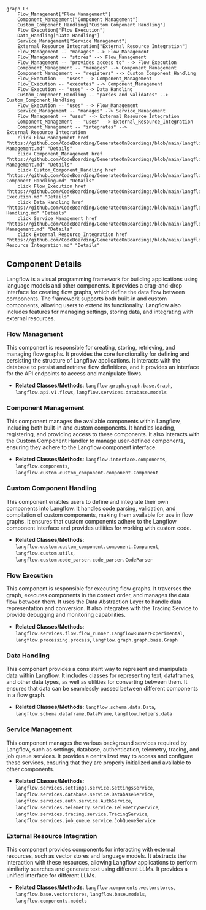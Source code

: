 ```mermaid
graph LR
    Flow_Management["Flow Management"]
    Component_Management["Component Management"]
    Custom_Component_Handling["Custom Component Handling"]
    Flow_Execution["Flow Execution"]
    Data_Handling["Data Handling"]
    Service_Management["Service Management"]
    External_Resource_Integration["External Resource Integration"]
    Flow_Management -- "manages" --> Flow_Management
    Flow_Management -- "stores" --> Flow_Management
    Flow_Management -- "provides access to" --> Flow_Execution
    Component_Management -- "manages" --> Component_Management
    Component_Management -- "registers" --> Custom_Component_Handling
    Flow_Execution -- "uses" --> Component_Management
    Flow_Execution -- "executes" --> Component_Management
    Flow_Execution -- "uses" --> Data_Handling
    Custom_Component_Handling -- "parses and validates" --> Custom_Component_Handling
    Flow_Execution -- "uses" --> Flow_Management
    Service_Management -- "manages" --> Service_Management
    Flow_Management -- "uses" --> External_Resource_Integration
    Component_Management -- "uses" --> External_Resource_Integration
    Component_Management -- "integrates" --> External_Resource_Integration
    click Flow_Management href "https://github.com/CodeBoarding/GeneratedOnBoardings/blob/main/langflow/Flow Management.md" "Details"
    click Component_Management href "https://github.com/CodeBoarding/GeneratedOnBoardings/blob/main/langflow/Component Management.md" "Details"
    click Custom_Component_Handling href "https://github.com/CodeBoarding/GeneratedOnBoardings/blob/main/langflow/Custom Component Handling.md" "Details"
    click Flow_Execution href "https://github.com/CodeBoarding/GeneratedOnBoardings/blob/main/langflow/Flow Execution.md" "Details"
    click Data_Handling href "https://github.com/CodeBoarding/GeneratedOnBoardings/blob/main/langflow/Data Handling.md" "Details"
    click Service_Management href "https://github.com/CodeBoarding/GeneratedOnBoardings/blob/main/langflow/Service Management.md" "Details"
    click External_Resource_Integration href "https://github.com/CodeBoarding/GeneratedOnBoardings/blob/main/langflow/External Resource Integration.md" "Details"
```

## Component Details

Langflow is a visual programming framework for building applications using language models and other components. It provides a drag-and-drop interface for creating flow graphs, which define the data flow between components. The framework supports both built-in and custom components, allowing users to extend its functionality. Langflow also includes features for managing settings, storing data, and integrating with external resources.

### Flow Management
This component is responsible for creating, storing, retrieving, and managing flow graphs. It provides the core functionality for defining and persisting the structure of Langflow applications. It interacts with the database to persist and retrieve flow definitions, and it provides an interface for the API endpoints to access and manipulate flows.
- **Related Classes/Methods**: `langflow.graph.graph.base.Graph`, `langflow.api.v1.flows`, `langflow.services.database.models`

### Component Management
This component manages the available components within Langflow, including both built-in and custom components. It handles loading, registering, and providing access to these components. It also interacts with the Custom Component Handler to manage user-defined components, ensuring they adhere to the Langflow component interface.
- **Related Classes/Methods**: `langflow.interface.components`, `langflow.components`, `langflow.custom.custom_component.component.Component`

### Custom Component Handling
This component enables users to define and integrate their own components into Langflow. It handles code parsing, validation, and compilation of custom components, making them available for use in flow graphs. It ensures that custom components adhere to the Langflow component interface and provides utilities for working with custom code.
- **Related Classes/Methods**: `langflow.custom.custom_component.component.Component`, `langflow.custom.utils`, `langflow.custom.code_parser.code_parser.CodeParser`

### Flow Execution
This component is responsible for executing flow graphs. It traverses the graph, executes components in the correct order, and manages the data flow between them. It uses the Data Abstraction Layer to handle data representation and conversion. It also integrates with the Tracing Service to provide debugging and monitoring capabilities.
- **Related Classes/Methods**: `langflow.services.flow.flow_runner.LangflowRunnerExperimental`, `langflow.processing.process`, `langflow.graph.graph.base.Graph`

### Data Handling
This component provides a consistent way to represent and manipulate data within Langflow. It includes classes for representing text, dataframes, and other data types, as well as utilities for converting between them. It ensures that data can be seamlessly passed between different components in a flow graph.
- **Related Classes/Methods**: `langflow.schema.data.Data`, `langflow.schema.dataframe.DataFrame`, `langflow.helpers.data`

### Service Management
This component manages the various background services required by Langflow, such as settings, database, authentication, telemetry, tracing, and job queue services. It provides a centralized way to access and configure these services, ensuring that they are properly initialized and available to other components.
- **Related Classes/Methods**: `langflow.services.settings.service.SettingsService`, `langflow.services.database.service.DatabaseService`, `langflow.services.auth.service.AuthService`, `langflow.services.telemetry.service.TelemetryService`, `langflow.services.tracing.service.TracingService`, `langflow.services.job_queue.service.JobQueueService`

### External Resource Integration
This component provides components for interacting with external resources, such as vector stores and language models. It abstracts the interaction with these resources, allowing Langflow applications to perform similarity searches and generate text using different LLMs. It provides a unified interface for different LLMs.
- **Related Classes/Methods**: `langflow.components.vectorstores`, `langflow.base.vectorstores`, `langflow.base.models`, `langflow.components.models`